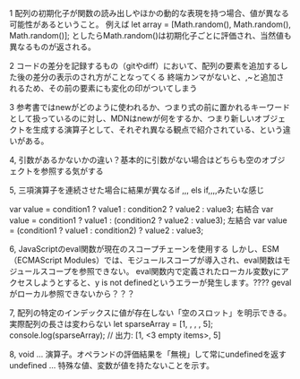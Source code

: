 1
配列の初期化子が関数の読み出しやほかの動的な表現を持つ場合、値が異なる可能性があるということ。
例えば
let array = [Math.random(), Math.random(), Math.random()];
としたらMath.random()は初期化子ごとに評価され、当然値も異なるものが返される。

2
コードの差分を記録するもの（gitやdiff）において、配列の要素を追加するした後の差分の表示のされ方がことなってくる
終端カンマがないと、,~と追加されるため、その前の要素にも変化の印がついてしまう

3
参考書ではnewがどのように使われるか、つまり式の前に置かれるキーワードとして扱っているのに対し、MDNはnewが何をするか、つまり新しいオブジェクトを生成する演算子として、それぞれ異なる観点で紹介されている、という違いがある。

4,
引数があるかないかの違い？基本的に引数がない場合はどちらも空のオブジェクトを参照する気がする

5,
三項演算子を連続させた場合に結果が異なるif ,,, els if,,,,みたいな感じ

var value = condition1 ? value1 : condition2 ? value2 : value3;
右結合
var value = condition1 ? value1 : (condition2 ? value2 : value3);
左結合
var value = (condition1 ? value1 : condition2) ? value2 : value3;

6,
JavaScriptのeval関数が現在のスコープチェーンを使用する
しかし、ESM（ECMAScript Modules）では、モジュールスコープが導入され、eval関数はモジュールスコープを参照できない。
eval関数内で定義されたローカル変数yにアクセスしようとすると、y is not definedというエラーが発生します。????
gevalがローカル参照できないから？？？

7,
配列の特定のインデックスに値が存在しない「空のスロット」を明示できる。実際配列の長さは変わらない
let sparseArray = [1, , , , 5];
console.log(sparseArray); // 出力: [1, <3 empty items>, 5]

8,
void ... 演算子。オペランドの評価結果を「無視」して常にundefinedを返す
undefined ... 特殊な値、変数が値を持たないことを示す。
